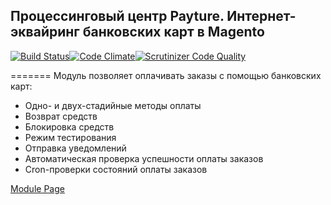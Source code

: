 ## Процессинговый центр Payture. Интернет-эквайринг банковских карт в Magento

[![Build Status](https://travis-ci.org/mygento/payture.svg?branch=master)](https://travis-ci.org/mygento/payture)[![Code Climate](https://codeclimate.com/github/mygento/payture/badges/gpa.svg)](https://codeclimate.com/github/mygento/payture)[![Scrutinizer Code Quality](https://scrutinizer-ci.com/g/mygento/payture/badges/quality-score.png?b=master)](https://scrutinizer-ci.com/g/mygento/payture/?branch=master)

=======
Модуль позволяет оплачивать заказы с помощью банковских карт:
* Одно- и двух-стадийные методы оплаты
* Возврат средств
* Блокировка средств
* Режим тестирования
* Отправка уведомлений
* Автоматическая проверка успешности оплаты заказов
* Cron-проверки состояний оплаты заказов

[Module Page](http://www.mygento.ru/modules/payture.html)

